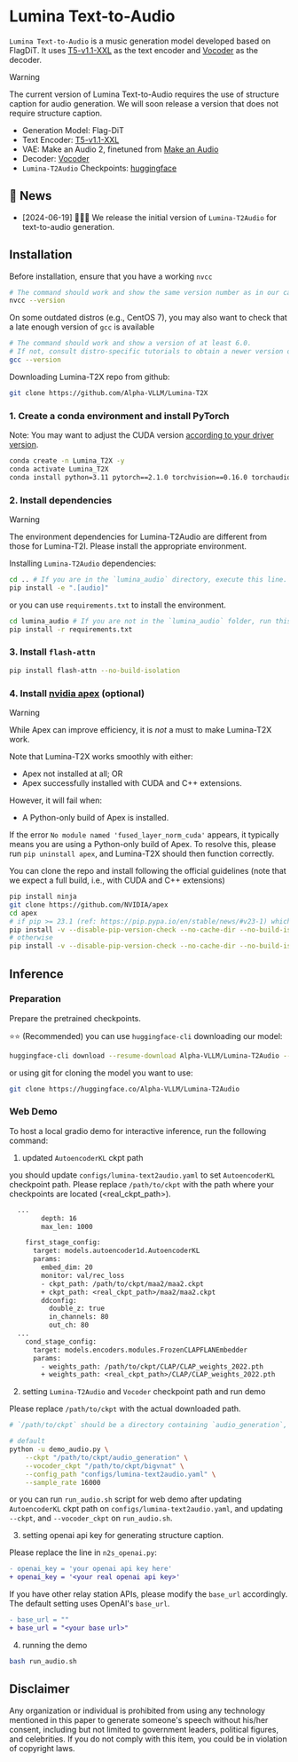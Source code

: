 # Lumina Text-to-Audio

`Lumina Text-to-Audio` is a music generation model developed based on FlagDiT. It uses [T5-v1.1-XXL](https://huggingface.co/google/t5-v1_1-xxl) as the text encoder and [Vocoder](https://github.com/NVIDIA/BigVGAN) as the decoder.

>[!Warning]
>The current version of Lumina Text-to-Audio requires the use of structure caption for audio generation. We will soon release a version that does not require structure caption.

- Generation Model: Flag-DiT
- Text Encoder: [T5-v1.1-XXL](https://huggingface.co/google/t5-v1_1-xxl)
- VAE: Make an Audio 2, finetuned from [Make an Audio](https://github.com/Text-to-Audio/Make-An-Audio)
- Decoder: [Vocoder](https://github.com/NVIDIA/BigVGAN)
- `Lumina-T2Audio` Checkpoints: [huggingface](https://huggingface.co/Alpha-VLLM/Lumina-T2Audio)

## 📰 News

- [2024-06-19] 🚀🚀🚀 We release the initial version of `Lumina-T2Audio` for text-to-audio generation.

## Installation

Before installation, ensure that you have a working ``nvcc``

```bash
# The command should work and show the same version number as in our case. (12.1 in our case).
nvcc --version
```

On some outdated distros (e.g., CentOS 7), you may also want to check that a late enough version of
``gcc`` is available

```bash
# The command should work and show a version of at least 6.0.
# If not, consult distro-specific tutorials to obtain a newer version or build manually.
gcc --version
```

Downloading Lumina-T2X repo from github:

```bash
git clone https://github.com/Alpha-VLLM/Lumina-T2X
```

### 1. Create a conda environment and install PyTorch

Note: You may want to adjust the CUDA version [according to your driver version](https://docs.nvidia.com/deploy/cuda-compatibility/#default-to-minor-version).

```bash
conda create -n Lumina_T2X -y
conda activate Lumina_T2X
conda install python=3.11 pytorch==2.1.0 torchvision==0.16.0 torchaudio==2.1.0 pytorch-cuda=12.1 -c pytorch -c nvidia -y
```

### 2. Install dependencies

>[!Warning]
> The environment dependencies for Lumina-T2Audio are different from those for Lumina-T2I. Please install the appropriate environment.

Installing `Lumina-T2Audio` dependencies:

```bash
cd .. # If you are in the `lumina_audio` directory, execute this line.
pip install -e ".[audio]"
```

or you can use `requirements.txt` to install the environment.

```bash
cd lumina_audio # If you are not in the `lumina_audio` folder, run this line.
pip install -r requirements.txt
```

### 3. Install ``flash-attn``

```bash
pip install flash-attn --no-build-isolation
```

### 4. Install [nvidia apex](https://github.com/nvidia/apex) (optional)

>[!Warning]
> While Apex can improve efficiency, it is *not* a must to make Lumina-T2X work.
>
> Note that Lumina-T2X works smoothly with either:
> + Apex not installed at all; OR
> + Apex successfully installed with CUDA and C++ extensions.
>
> However, it will fail when:
> + A Python-only build of Apex is installed.
>
> If the error `No module named 'fused_layer_norm_cuda'` appears, it typically means you are using a Python-only build of Apex. To resolve this, please run `pip uninstall apex`, and Lumina-T2X should then function correctly.

You can clone the repo and install following the official guidelines (note that we expect a full
build, i.e., with CUDA and C++ extensions)

```bash
pip install ninja
git clone https://github.com/NVIDIA/apex
cd apex
# if pip >= 23.1 (ref: https://pip.pypa.io/en/stable/news/#v23-1) which supports multiple `--config-settings` with the same key...
pip install -v --disable-pip-version-check --no-cache-dir --no-build-isolation --config-settings "--build-option=--cpp_ext" --config-settings "--build-option=--cuda_ext" ./
# otherwise
pip install -v --disable-pip-version-check --no-cache-dir --no-build-isolation --global-option="--cpp_ext" --global-option="--cuda_ext" ./
```

## Inference

### Preparation

Prepare the pretrained checkpoints.

⭐⭐ (Recommended) you can use `huggingface-cli` downloading our model:

```bash
huggingface-cli download --resume-download Alpha-VLLM/Lumina-T2Audio --local-dir /path/to/ckpt
```

or using git for cloning the model you want to use:

```bash
git clone https://huggingface.co/Alpha-VLLM/Lumina-T2Audio
```

### Web Demo

To host a local gradio demo for interactive inference, run the following command:

1. updated `AutoencoderKL` ckpt path

you should update `configs/lumina-text2audio.yaml` to set `AutoencoderKL` checkpoint path. Please replace `/path/to/ckpt` with the path where your checkpoints are located (<real_ckpt_path>).

```diff
  ...
        depth: 16
        max_len: 1000

    first_stage_config:
      target: models.autoencoder1d.AutoencoderKL
      params:
        embed_dim: 20
        monitor: val/rec_loss
        - ckpt_path: /path/to/ckpt/maa2/maa2.ckpt
        + ckpt_path: <real_ckpt_path>/maa2/maa2.ckpt
        ddconfig:
          double_z: true
          in_channels: 80
          out_ch: 80
  ...
    cond_stage_config:
      target: models.encoders.modules.FrozenCLAPFLANEmbedder
      params:
        - weights_path: /path/to/ckpt/CLAP/CLAP_weights_2022.pth
        + weights_path: <real_ckpt_path>/CLAP/CLAP_weights_2022.pth

```

2. setting `Lumina-T2Audio` and `Vocoder` checkpoint path and run demo

Please replace `/path/to/ckpt` with the actual downloaded path.

```bash
# `/path/to/ckpt` should be a directory containing `audio_generation`, `maa2`, and `bigvnat`.

# default
python -u demo_audio.py \
    --ckpt "/path/to/ckpt/audio_generation" \
    --vocoder_ckpt "/path/to/ckpt/bigvnat" \
    --config_path "configs/lumina-text2audio.yaml" \
    --sample_rate 16000
```

or you can run `run_audio.sh` script for web demo after updating `AutoencoderKL` ckpt path on `configs/lumina-text2audio.yaml`, and updating `--ckpt`, and `--vocoder_ckpt` on `run_audio.sh`.

3. setting openai api key for generating structure caption.

Please replace the line in `n2s_openai.py`:

```diff
- openai_key = 'your openai api key here'
+ openai_key = '<your real openai api key>'
```

If you have other relay station APIs, please modify the `base_url` accordingly. The default setting uses OpenAI's `base_url`.

```diff
- base_url = ""
+ base_url = "<your base url>"
```

4. running the demo

```bash
bash run_audio.sh
```

## Disclaimer

Any organization or individual is prohibited from using any technology mentioned in this paper to generate someone's speech without his/her consent, including but not limited to government leaders, political figures, and celebrities. If you do not comply with this item, you could be in violation of copyright laws.
